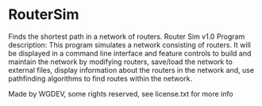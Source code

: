 # RouterSim
Finds the shortest path in a network of routers.
Router Sim v1.0
Program description: This program simulates a network consisting of routers. 
It will be displayed in a command line interface and feature controls 
to build and maintain the network by modifying routers, save/load the 
network to external files, display information about the routers in
the network and, use pathfinding algorithms to find routes within the 
network.

Made by WGDEV, some rights reserved, see license.txt for more info
